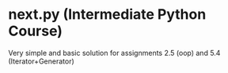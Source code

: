 # next.py (Intermediate Python Course)

Very simple and basic solution for assignments 2.5 (oop) and 5.4 (Iterator+Generator)
